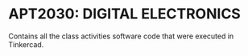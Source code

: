 # APT2030: DIGITAL ELECTRONICS

Contains all the class activities software code that were executed in Tinkercad.